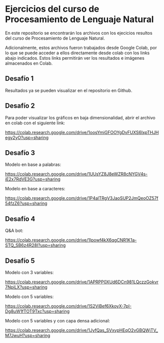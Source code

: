 # Ejercicios del curso de Procesamiento de Lenguaje Natural

En este repositorio se encontrarán los archivos con los ejecicios resultos del curso de Procesamiento de Lenguaje Natural.

Adicionalmente, estos archivos fueron trabajados desde Google Colab, por lo que se puede acceder a ellos directamente desde colab con los links abajo indicados. Estos links permitirán ver los resultados e imágenes almacenados en Colab.

## Desafío 1
Resultados ya se pueden visualizar en el repositorio en Github.

## Desafío 2
Para poder visualizar los gráficos en baja dimensionalidad, abrir el archivo en colab con el siguiente link:

https://colab.research.google.com/drive/1oosYmiGFOOYgDvFUXS6IxpTHJHegy2yO?usp=sharing

## Desafío 3

Modelo en base a palabras:

https://colab.research.google.com/drive/1UUsYZ8J8eWZR8cNYGV4s-iE2x7RdVE3G?usp=sharing

Modelo en base a caracteres:

https://colab.research.google.com/drive/1P4alTRgV3JaoSUP2JmQeoOZ57f54fzZ6?usp=sharing

## Desafío 4

Q&A bot:

https://colab.research.google.com/drive/1Ipowf4kX6qgCNR1K1a-STQ_SB6z4R28I?usp=sharing

## Desafío 5

Modelo con 3 variables:

https://colab.research.google.com/drive/1APRPP0XUd6DCn981LQczzGokvr7NpiLX?usp=sharing

Modelo con 5 variables:

https://colab.research.google.com/drive/1S2ViBef6XkoyX-7pI-Dg8uW1fTOT9Txc?usp=sharing

Modelo con 5 variables y con capa densa adicional:

https://colab.research.google.com/drive/1JyfQas_SVxvpHEqO2vGBQWjTV_M7JwuH?usp=sharing
